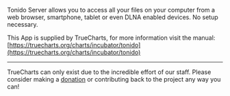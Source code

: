 Tonido Server allows you to access all your files on your computer from a web browser, smartphone, tablet or even DLNA enabled devices. No setup necessary.

This App is supplied by TrueCharts, for more information visit the manual: [https://truecharts.org/charts/incubator/tonido](https://truecharts.org/charts/incubator/tonido)

---

TrueCharts can only exist due to the incredible effort of our staff.
Please consider making a [donation](https://truecharts.org/about/sponsor) or contributing back to the project any way you can!
